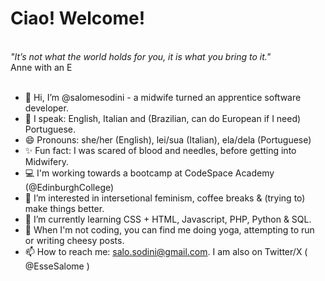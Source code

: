 # Ciao! Welcome!
<br>
<i>"It’s not what the world holds for you, it is what you bring to it."</i><br>
Anne with an E<br>
<br>

- 👋 Hi, I’m @salomesodini - a midwife turned an apprentice software developer.
- 💬 I speak: English, Italian and (Brazilian, can do European if I need) Portuguese.
- 😄 Pronouns: she/her (English), lei/sua (Italian), ela/dela (Portuguese)
- ✨ Fun fact: I was scared of blood and needles, before getting into Midwifery.
- 💻 I'm working towards a bootcamp at CodeSpace Academy (@EdinburghCollege)
- 👀 I’m interested in intersetional feminism, coffee breaks & (trying to) make things better. 
- 🌱 I’m currently learning CSS + HTML, Javascript, PHP, Python & SQL.
- 💞️ When I'm not coding, you can find me doing yoga, attempting to run or writing cheesy posts. 
- 📫 How to reach me: salo.sodini@gmail.com. I am also on Twitter/X ( @EsseSalome )

<!---
salomesodini/salomesodini is a ✨ special ✨ repository because its `README.md` (this file) appears on your GitHub profile.
You can click the Preview link to take a look at your changes.
--->
